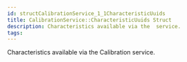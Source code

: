 ```yaml
---
id: structCalibrationService_1_1CharacteristicUuids
title: CalibrationService::CharacteristicUuids Struct
description: Characteristics available via the  service.
tags:
---
```

Characteristics available via the Calibration service.




